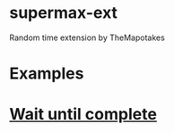 # supermax-ext
Random time extension by TheMapotakes
# Examples
# [Wait until complete](http://scratchx.org/?url=https://eesh.github.io/clarifai-scratch/examples/clarifai_link.sbx#scratch)
